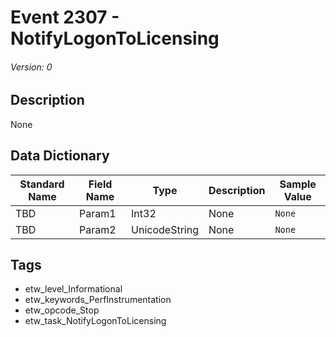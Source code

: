 # Event 2307 - NotifyLogonToLicensing
###### Version: 0

## Description
None

## Data Dictionary
|Standard Name|Field Name|Type|Description|Sample Value|
|---|---|---|---|---|
|TBD|Param1|Int32|None|`None`|
|TBD|Param2|UnicodeString|None|`None`|

## Tags
* etw_level_Informational
* etw_keywords_PerfInstrumentation
* etw_opcode_Stop
* etw_task_NotifyLogonToLicensing